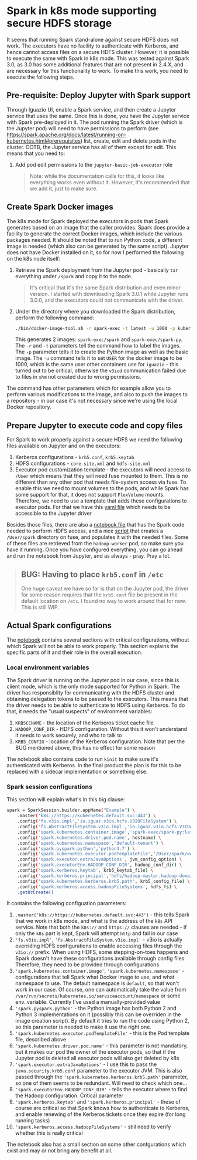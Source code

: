 # Spark in k8s mode supporting secure HDFS storage

It seems that running Spark stand-alone against secure HDFS does not work. The executors have no facility to authenticate with Kerberos, and hence cannot access files on a secure HDFS cluster. However, it is possible to execute the same with Spark in k8s mode. This was tested against Spark 3.0, as 3.0 has some additional features that are not present in 2.4.X, and are necessary for this functionality to work.
To make this work, you need to execute the following steps.

## Pre-requisite: Deploy Jupyter with Spark support

Through Iguazio UI, enable a Spark service, and then create a Jupyter service that uses the same. Once this is done, you have the Jupyter service with Spark pre-deployed in it.
The pod running the Spark driver (which is the Jupyter pod) will need to have permissions to perform (see <https://spark.apache.org/docs/latest/running-on-kubernetes.html#prerequisites>) list, create, edit and delete pods in the cluster. OOTB, the Jupyter service has all of them except for edit. This means that you need to:

1. Add pod edit permissions to the `jupyter-basic-job-executor` role
    > Note: while the documentation calls for this, it looks like everything works even without it. However, it's recommended that we add it, just to make sure.

## Create Spark Docker images

The k8s mode for Spark deployed the executors in pods that Spark generates based on an image that the caller provides.
Spark does provide a facility to generate the correct Docker images, which include the various packages needed. It should be noted that to run Python code, a different image is needed (which also can be generated by the same script).
Jupyter does not have Docker installed on it, so for now I performed the following on the k8s node itself:

1. Retrieve the Spark deployment from the Jupyter pod - basically `tar` everything under `/spark` and copy it to the node.
   > It's critical that it's the same Spark distribution and even minor version. I started with downloading Spark 3.0.1 while Jupyter runs 3.0.0, and the executors could not communicate with the driver.

2. Under the directory where you downloaded the Spark distribution, perform the following command:

   ```bash
   ./bin/docker-image-tool.sh -r spark-exec -t latest -u 1000 -p kubernetes/dockerfiles/spark/bindings/python/Dockerfile build
   ```
  
   This generates 2 images: `spark-exec/spark` and `spark-exec/spark-py`. The `-r` and `-t` parameters tell the command how to label the images. The `-p` parameter tells it to create the Python image as well as the basic image. The `-u` command tells it to set `USER` for the docker image to be 1000, which is the same user other containers use for `iguazio` - this turned out to be critical, otherwise the `v3iod` communication failed due to files in `shm` not created due to wrong permissions.

The command has other parameters which for example allow you to perform various modifications to the image, and also to push the images to a repository - in our case it's not necessary since we're using the local Docker repository.

## Prepare Jupyter to execute code and copy files

For Spark to work properly against a secure HDFS we need the following files available on Jupyter and on the executors:

1. Kerberos configurations - `krb5.conf`, `krb5.keytab`
2. HDFS configurations - `core-site.xml` and `hdfs-site.xml`
3. Executor pod customization template - the executors will need access to `/User` which means that they will need fuse mounted to them. This is no different than any other pod that needs file-system access via fuse. To enable this we need to mount volumes to the pods, and while Spark has some support for that, it does not support `FlexVolume` mounts. Therefore, we need to use a template that adds these configurations to executor pods. For that we have this [yaml file](./worker_pod.yaml) which needs to be accessible to the Jupyter driver

Besides those files, there are also a [notebook file](./spark-k8s.ipynb) that has the Spark code needed to perform HDFS access, and a nice [script](create_jupyter_env) that creates a `/User/spark` directory on fuse, and populates it with the needed files. Some of these files are retrieved from the `hadoop-worker` pod, so make sure you have it running.
Once you have configured everything, you can go ahead and run the notebook from Jupyter, and as always - pray. Pray a lot.

> ## BUG: Having to place `krb5.conf` in `/etc`
>
> One huge caveat we have so far is that on the Jupyter pod, the driver for some reason requires that the `krb5.conf` file be present in the default location on `/etc`. I found no way to work around that for now. This is still WIP.

## Actual Spark configurations

The [notebook](./spark-k8s.ipynb) contains several sections with critical configurations, without which Spark will not be able to work properly. This section explains the specific parts of it and their role in the overall execution.

### Local environment variables

The Spark driver is running on the Jupyter pod in our case, since this is client mode, which is the only mode supported for Python in Spark. The driver has responsiblity for communicating with the HDFS cluster and obtaining delegation tokens to be passed to the executors. This means that the driver needs to be able to authenticate to HDFS using Kerberos. To do that, it needs the "usual suspects" of environment variables:

1. `KRB5CCNAME` - the location of the Kerberos ticket cache file
2. `HADOOP_CONF_DIR` - HDFS configuration. Without this it won't understand it needs to work securely, and who to talk to
3. `KRB5_CONFIG` - location of the Kerberos configuration. Note that per the BUG mentioned above, this has no effect for some reason

The notebook also contains code to run `kinit` to make sure it's authenticated with Kerberos. In the final product the plan is for this to be replaced with a sidecar implementation or something else.

### Spark session configurations

This section will explain what's in this big clause:

```bash
spark = SparkSession.builder.appName("Example") \
    .master('k8s://https://kubernetes.default.svc:443') \
    .config('fs.v3io.impl','io.iguaz.v3io.hcfs.V3IOFileSystem') \
    .config('fs.AbstractFileSystem.v3io.impl','io.iguaz.v3io.hcfs.V3IOAbstractFileSystem') \
    .config('spark.kubernetes.container.image','spark-exec/spark-py:latest') \
    .config('spark.kubernetes.driver.pod.name', hostname) \
    .config('spark.kubernetes.namespace','default-tenant') \
    .config('spark.pyspark.python','python3.7') \
    .config('spark.kubernetes.executor.podTemplateFile','/User/spark/worker_pod.yaml') \
    .config('spark.executor.extraJavaOptions', jvm_config_option) \
    .config('spark.executorEnv.HADOOP_CONF_DIR', hadoop_conf_dir) \
    .config('spark.kerberos.keytab', krb5_keytab_file) \
    .config('spark.kerberos.principal','hdfs/hadoop-master.hadoop-domain.default-tenant.svc.cluster.local@EXAMPLE.COM') \
    .config('spark.kubernetes.kerberos.krb5.path', krb5_config_file) \
    .config('spark.kerberos.access.hadoopFileSystems', hdfs_fs) \
    .getOrCreate()
```

It contains the following configuation parameters:

1. `.master('k8s://https://kubernetes.default.svc:443')` - this tells Spark that we work in k8s mode, and what is the address of the `k8s` API service. Note that both the `k8s://` and `https://` clauses are needed - if only the `k8s` part is kept, Spark will attempt `http` and fail in our case
2. `'fs.v3io.impl'`, `'fs.AbstractFileSystem.v3io.impl'` - v3io is actually overriding HDFS configurations to enable accessing files through the `v3io://` prefix. When using HDFS, some stepping-on-toes happens and Spark doesn't have these configurations available through config files. Therefore, they need to be provided through configurations
3. `'spark.kubernetes.container.image'`, `'spark.kubernetes.namespace'` - configurations that tell Spark what Docker image to use, and what namespace to use. The default namespace is `default`, so that won't work in our case. Of course, one can automatically take the value from `/var/run/secrets/kubernetes.io/serviceaccount/namespace` or some env. variable. Currently I've used a manually-provided value
4. `'spark.pyspark.python'` - the Python image has both Python 2 and Python 3 implementations on it (possibly this can be overriden in the image creation script). By default it tries to run the code using Python 2, so this parameter is needed to make it use the right one.
5. `'spark.kubernetes.executor.podTemplateFile'` - this is the Pod template file, described above
6. `'spark.kubernetes.driver.pod.name'` - this parameter is not mandatory, but it makes our pod the owner of the executor pods, so that if the Jupyter pod is deleted all executor pods will also get deleted by k8s
7. `'spark.executor.extraJavaOptions'` - I use this to pass the `java.security.krb5.conf` parameter to the executor JVM. This is also passed through the `'spark.kubernetes.kerberos.krb5.path'` parameter, so one of them seems to be redundant. Will need to check which one...
8. `'spark.executorEnv.HADOOP_CONF_DIR'` - tells the executor where to find the Hadoop configuration. Critical parameter
9. `'spark.kerberos.keytab'` and `'spark.kerberos.principal'` - these of course are critical so that Spark knows how to authenticate to Kerberos, and enable renewing of the Kerberos tickets once they expire (for long running tasks)
10. `'spark.kerberos.access.hadoopFileSystems'` - still need to verify whether this is really critical

The notebook also has a small section on some other confgurations which exist and may or not bring any benefit at all.